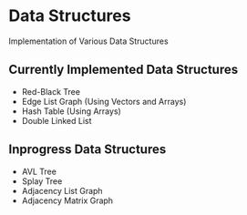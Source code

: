 # Data Structures
Implementation of Various Data Structures 


## Currently Implemented Data Structures
- Red-Black Tree
- Edge List Graph (Using Vectors and Arrays)
- Hash Table (Using Arrays)
- Double Linked List

## Inprogress Data Structures
- AVL Tree
- Splay Tree
- Adjacency List Graph
- Adjacency Matrix Graph
